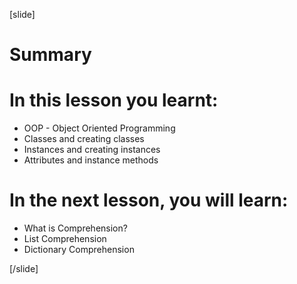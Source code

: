 
[slide]
# Summary


# In this lesson you learnt:

- OOP - Object Oriented Programming
- Classes and creating classes
- Instances and creating instances
- Attributes and instance methods 



# In the next lesson, you will learn:

- What is Comprehension?
- List Comprehension
- Dictionary Comprehension



[/slide]